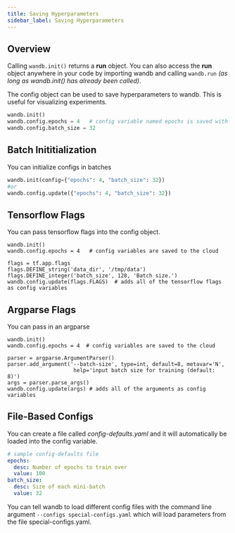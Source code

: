 ```yaml
---
title: Saving Hyperparameters
sidebar_label: Saving Hyperparameters
---
```


## Overview

Calling `wandb.init()` returns a **run** object. You can also access the **run** object anywhere in your code by importing wandb and calling `wandb.run` _(as long as wandb.init() has already been called)_.

The config object can be used to save hyperparameters to wandb.  This is useful for visualizing experiments.

```python
wandb.init()
wandb.config.epochs = 4   # config variable named epochs is saved with the model
wandb.config.batch_size = 32
```

## Batch Inititialization

You can initialize configs in batches

```python
wandb.init(config={"epochs": 4, "batch_size": 32})
#or
wandb.config.update({"epochs": 4, "batch_size": 32})
```


## Tensorflow Flags

You can pass tensorflow flags into the config object.

```python--tensorflow
wandb.init()
wandb.config.epochs = 4   # config variables are saved to the cloud

flags = tf.app.flags
flags.DEFINE_string('data_dir', '/tmp/data')
flags.DEFINE_integer('batch_size', 128, 'Batch size.')
wandb.config.update(flags.FLAGS)  # adds all of the tensorflow flags as config variables
```

## Argparse Flags

You can pass in an argparse 

```python--keras
wandb.init()
wandb.config.epochs = 4  # config variables are saved to the cloud

parser = argparse.ArgumentParser()
parser.add_argument('--batch-size', type=int, default=8, metavar='N',
                     help='input batch size for training (default: 8)')
args = parser.parse_args()
wandb.config.update(args) # adds all of the arguments as config variables
```

## File-Based Configs

You can create a file called *config-defaults.yaml* and it will automatically
be loaded into the config variable.

```yaml
# sample config-defaults file
epochs:
  desc: Number of epochs to train over
  value: 100
batch_size:
  desc: Size of each mini-batch
  value: 32
```

You can tell wandb to load different config files with the command line argument `--configs special-configs.yaml` which will load parameters from the file special-configs.yaml.